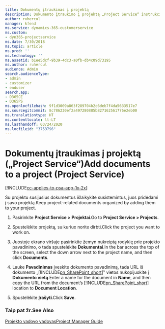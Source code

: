 ```yaml
---
title: Dokumentų įtraukimas į projektą
description: Dokumento įtraukimo į projektą „Project Service“ instrukcijos
author: ruhercul
manager: kfend
ms.service: dynamics-365-customerservice
ms.custom:
- dyn365-projectservice
ms.date: 7/30/2018
ms.topic: article
ms.prod: ''
ms.technology: ''
ms.assetid: b1ee5dcf-9b39-4dc3-a0fb-db4c09d73195
ms.author: ruhercul
audience: Admin
search.audienceType:
- admin
- customizer
- enduser
search.app:
- D365CE
- D365PS
ms.openlocfilehash: 9f1d3009a863f289704b2c6deb7f4da5633517e7
ms.sourcegitcommit: 8c786230ef2a497280885b827162561776e2eb00
ms.translationtype: HT
ms.contentlocale: lt-LT
ms.lasthandoff: 03/24/2020
ms.locfileid: "3753796"
---
```

# <a name="add-documents-to-a-project-project-service"></a><span data-ttu-id="5d203-103">Dokumentų įtraukimas į projektą („Project Service“)</span><span class="sxs-lookup"><span data-stu-id="5d203-103">Add documents to a project (Project Service)</span></span>

[!INCLUDE[cc-applies-to-psa-app-1x-2x](../includes/cc-applies-to-psa-app-1x-2x.md)]

<span data-ttu-id="5d203-104">Su projektu susijusius dokumentus išlaikykite susistemintus, juos pridėdami į savo projektą.</span><span class="sxs-lookup"><span data-stu-id="5d203-104">Keep project-related documents organized by adding them to your project.</span></span>  
  
1. <span data-ttu-id="5d203-105">Pasirinkite **Project Service > Projektai**.</span><span class="sxs-lookup"><span data-stu-id="5d203-105">Go to **Project Service > Projects**.</span></span>  
  
2. <span data-ttu-id="5d203-106">Spustelėkite projektą, su kuriuo norite dirbti.</span><span class="sxs-lookup"><span data-stu-id="5d203-106">Click the project you want to work on.</span></span>  
  
3. <span data-ttu-id="5d203-107">Juostoje ekrano viršuje pasirinkite žemyn nukreiptą rodyklę prie projekto pavadinimo, o tada spustelėkite **Dokumentai**.</span><span class="sxs-lookup"><span data-stu-id="5d203-107">In the bar across the top of the screen, select the down arrow next to the project name, and then click **Documents**.</span></span>  
  
4. <span data-ttu-id="5d203-108">Lauke **Pavadinimas** įveskite dokumento pavadinimą, tada URL iš dokumento „[!INCLUDE[pn_SharePoint_short](../includes/pn-sharepoint-short.md)]‟ vietos nukopijuokite į **Dokumento vietą**.</span><span class="sxs-lookup"><span data-stu-id="5d203-108">Enter a name for the document in **Name**,  and then copy the URL from the document’s [!INCLUDE[pn_SharePoint_short](../includes/pn-sharepoint-short.md)] location to **Document Location**.</span></span>  
  
5. <span data-ttu-id="5d203-109">Spustelėkite **Įrašyti**.</span><span class="sxs-lookup"><span data-stu-id="5d203-109">Click **Save**.</span></span>  
  
### <a name="see-also"></a><span data-ttu-id="5d203-110">Taip pat žr.</span><span class="sxs-lookup"><span data-stu-id="5d203-110">See Also</span></span>  
 [<span data-ttu-id="5d203-111">Projekto vadovo vadovas</span><span class="sxs-lookup"><span data-stu-id="5d203-111">Project Manager Guide</span></span>](../project-service/project-manager-guide.md)
